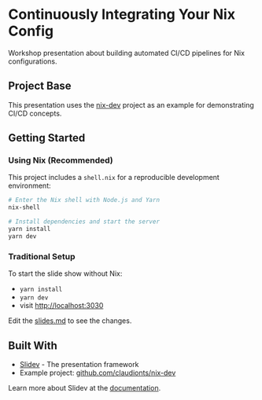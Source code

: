 # Continuously Integrating Your Nix Config

Workshop presentation about building automated CI/CD pipelines for Nix configurations.

## Project Base

This presentation uses the [nix-dev](https://github.com/claudionts/nix-dev/) project as an example for demonstrating CI/CD concepts.

## Getting Started

### Using Nix (Recommended)

This project includes a `shell.nix` for a reproducible development environment:

```bash
# Enter the Nix shell with Node.js and Yarn
nix-shell

# Install dependencies and start the server
yarn install
yarn dev
```

### Traditional Setup

To start the slide show without Nix:

- `yarn install`
- `yarn dev`
- visit <http://localhost:3030>

Edit the [slides.md](./slides.md) to see the changes.

## Built With

- [Slidev](https://github.com/slidevjs/slidev) - The presentation framework
- Example project: [github.com/claudionts/nix-dev](https://github.com/claudionts/nix-dev/)

Learn more about Slidev at the [documentation](https://sli.dev/).

